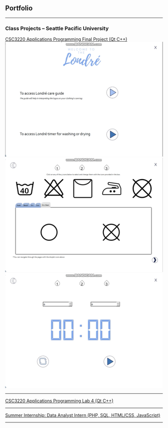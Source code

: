 ## Portfolio

---

### Class Projects – Seattle Pacific University

[CSC3220 Applications Programming Final Project (Qt C++)](/three-points-lab.md)
<img src="images/Londre sc 1.png?raw=true"/>
<img src="images/Londre sc 2.png?raw=true"/>
<img src="images/Londre sc 3.png?raw=true"/>

---

[CSC3220 Applications Programming Lab 4 (Qt C++)](/text-analysis.md)
<img src=""/>
<img src=""/>

---
[Summer Internship: Data Analyst Intern (PHP, SQL, HTML/CSS, JavaScript)](/company-employees.md)
<img src=""/>







---
<!-- Remove above link if you don't want to attibute -->
